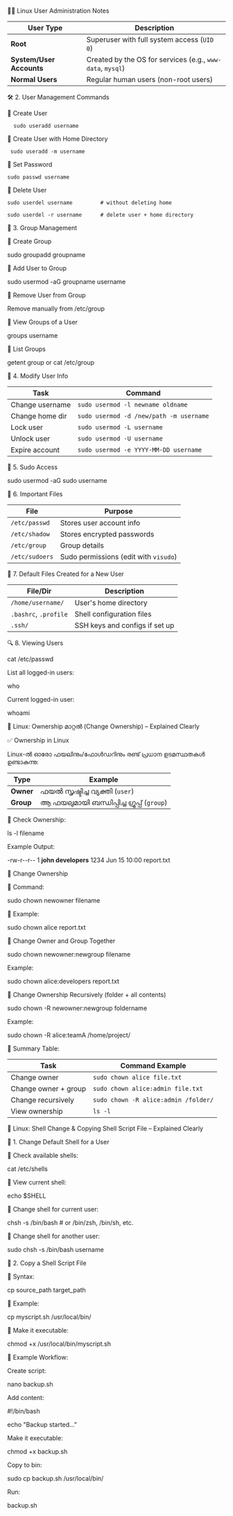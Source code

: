 🧑‍💻 Linux User Administration Notes

| User Type                | Description                                                |
| ------------------------ | ---------------------------------------------------------- |
| **Root**                 | Superuser with full system access (`UID 0`)                |
| **System/User Accounts** | Created by the OS for services (e.g., `www-data`, `mysql`) |
| **Normal Users**         | Regular human users (non-root users)                       |

🛠️ 2. User Management Commands

🔹 Create User

      sudo useradd username
	  
🔹 Create User with Home Directory

     sudo useradd -m username
	 
🔹 Set Password

    sudo passwd username
	
🔹 Delete User


    sudo userdel username         # without deleting home
	
    sudo userdel -r username      # delete user + home directory


👥 3. Group Management

🔹 Create Group

sudo groupadd groupname


🔹 Add User to Group


sudo usermod -aG groupname username


🔹 Remove User from Group


Remove manually from /etc/group


🔹 View Groups of a User

groups username


🔹 List Groups 

getent group or cat /etc/group



🔧 4. Modify User Info


| Task            | Command                                 |
| --------------- | --------------------------------------- |
| Change username | `sudo usermod -l newname oldname`       |
| Change home dir | `sudo usermod -d /new/path -m username` |
| Lock user       | `sudo usermod -L username`              |
| Unlock user     | `sudo usermod -U username`              |
| Expire account  | `sudo usermod -e YYYY-MM-DD username`   |


🔐 5. Sudo Access

sudo usermod -aG sudo username


📄 6. Important Files

| File           | Purpose                               |
| -------------- | ------------------------------------- |
| `/etc/passwd`  | Stores user account info              |
| `/etc/shadow`  | Stores encrypted passwords            |
| `/etc/group`   | Group details                         |
| `/etc/sudoers` | Sudo permissions (edit with `visudo`) |


📌 7. Default Files Created for a New User


| File/Dir              | Description                    |
| --------------------- | ------------------------------ |
| `/home/username/`     | User's home directory          |
| `.bashrc`, `.profile` | Shell configuration files      |
| `.ssh/`               | SSH keys and configs if set up |


🔍 8. Viewing Users

cat /etc/passwd


List all logged-in users:

who


Current logged-in user:


whoami


 🔧 Linux: Ownership മാറ്റൽ (Change Ownership) – Explained Clearly
 
 ✅ Ownership in Linux
 
Linux-ൽ ഓരോ ഫയലിനും/ഫോൾഡറിനും രണ്ട് പ്രധാന ഉടമസ്ഥതകൾ ഉണ്ടാകുന്നു:

| Type      | Example                                    |
| --------- | ------------------------------------------ |
| **Owner** | ഫയൽ സൃഷ്ടിച്ച വ്യക്തി (`user`)             |
| **Group** | ആ ഫയലുമായി ബന്ധിപ്പിച്ച ഗ്രൂപ്പ് (`group`) |


📌 Check Ownership:

ls -l filename


Example Output:

-rw-r--r-- 1 **john developers**  1234 Jun 15 10:00 report.txt


🔄 Change Ownership

🔹 Command:

sudo chown newowner filename


🔹 Example:

sudo chown alice report.txt


👥 Change Owner and Group Together


sudo chown newowner:newgroup filename

Example:

sudo chown alice:developers report.txt


📁 Change Ownership Recursively (folder + all contents)


sudo chown -R newowner:newgroup foldername


Example:

sudo chown -R alice:teamA /home/project/


📘 Summary Table:


| Task                 | Command Example                      |
| -------------------- | ------------------------------------ |
| Change owner         | `sudo chown alice file.txt`          |
| Change owner + group | `sudo chown alice:admin file.txt`    |
| Change recursively   | `sudo chown -R alice:admin /folder/` |
| View ownership       | `ls -l`                              |




🐚 Linux: Shell Change & Copying Shell Script File – Explained Clearly

🔁 1. Change Default Shell for a User

🔹 Check available shells:

cat /etc/shells


🔹 View current shell:

echo $SHELL

🔹 Change shell for current user:

chsh -s /bin/bash          # or /bin/zsh, /bin/sh, etc.


🔹 Change shell for another user:

sudo chsh -s /bin/bash username


📄 2. Copy a Shell Script File


🔹 Syntax:


cp source_path target_path


🔹 Example:


cp myscript.sh /usr/local/bin/


🔹 Make it executable:


chmod +x /usr/local/bin/myscript.sh



🧪 Example Workflow:

Create script:

nano backup.sh


Add content:

#!/bin/bash

echo "Backup started..."


Make it executable:


chmod +x backup.sh

Copy to bin:

sudo cp backup.sh /usr/local/bin/


Run:

backup.sh




